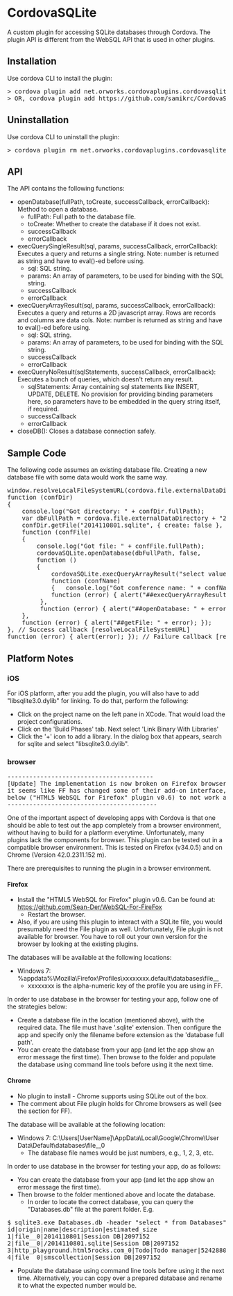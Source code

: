 CordovaSQLite
=============

A custom plugin for accessing SQLite databases through Cordova. The plugin API is different from the WebSQL API that is used in other plugins.

## Installation

Use cordova CLI to install the plugin:
<pre>
> cordova plugin add net.orworks.cordovaplugins.cordovasqlite
> OR, cordova plugin add https://github.com/samikrc/CordovaSQLite.git
</pre>

## Uninstallation

Use cordova CLI to uninstall the plugin:
<pre>
> cordova plugin rm net.orworks.cordovaplugins.cordovasqlite
</pre>

## API

The API contains the following functions:
- openDatabase(fullPath, toCreate, successCallback, errorCallback): Method to open a database.
  - fullPath: Full path to the database file.
  - toCreate: Whether to create the database if it does not exist.
  - successCallback
  - errorCallback
- execQuerySingleResult(sql, params, successCallback, errorCallback): Executes a query and returns a single string. Note: number is returned as string and have to eval()-ed before using.
  - sql: SQL string.
  - params: An array of parameters, to be used for binding with the SQL string.
  - successCallback
  - errorCallback
- execQueryArrayResult(sql, params, successCallback, errorCallback): Executes a query and returns a 2D javascript array. Rows are records and columns are data cols. Note: number is returned as string and have to eval()-ed before using.
  - sql: SQL string.
  - params: An array of parameters, to be used for binding with the SQL string.
  - successCallback
  - errorCallback
- execQueryNoResult(sqlStatements, successCallback, errorCallback): Executes a bunch of queries, which doesn't return any result.
  - sqlStatements: Array containing sql statements like INSERT, UPDATE, DELETE. No provision for providing binding parameters here, so parameters have to be embedded in the query string itself, if required.
  - successCallback
  - errorCallback
- closeDB(): Closes a database connection safely.

## Sample Code

The following code assumes an existing database file. Creating a new database file with some data would work the same way. 

<pre>
window.resolveLocalFileSystemURL(cordova.file.externalDataDirectory,
function (confDir)
{
	console.log("Got directory: " + confDir.fullPath);
	var dbFullPath = cordova.file.externalDataDirectory + "2014110801.sqlite";
	confDir.getFile("2014110801.sqlite", { create: false },
	function (confFile)
	{
		console.log("Got file: " + confFile.fullPath);
		cordovaSQLite.openDatabase(dbFullPath, false,
		function ()
		{
			cordovaSQLite.execQueryArrayResult("select value from info where name=?", ["Conference"],
			function (confName)
			{   console.log("Got conference name: " + confName);   },
			function (error) { alert("##execQueryArrayResult: " + error); });
		 },
		 function (error) { alert("##openDatabase: " + error); });
	},
	function (error) { alert("##getFile: " + error); });
}, // Success callback [resolveLocalFileSystemURL]
function (error) { alert(error); }); // Failure callback [resolveLocalFileSystemURL]
</pre>

## Platform Notes

### iOS

For iOS platform, after you add the plugin, you will also have to add "libsqlite3.0.dylib" for linking. To do that, perform the following:
- Click on the project name on the left pane in XCode. That would load the project configurations.
- Click on the 'Build Phases' tab. Next select 'Link Binary With Libraries'
- Click the '+' icon to add a library. In the dialog box that appears, search for sqlite and select "libsqlite3.0.dylib".

### browser

<pre>
----------------------------------------
[Update] The implementation is now broken on Firefox browsers (from v36.0 onwards). From my research, 
it seems like FF has changed some of their add-on interface, which is resulting in the addon mentioned 
below ("HTML5 WebSQL for Firefox" plugin v0.6) to not work any more.
-----------------------------------------
</pre>

One of the important aspect of developing apps with Cordova is that one should be able to test out the app completely from a browser environment, without having to build for a platform everytime. Unfortunately, many plugins lack the components for browser. This plugin can be tested out in a compatible browser environment. This is tested on Firefox (v34.0.5) and on Chrome (Version 42.0.2311.152 m).

There are prerequisites to running the plugin in a browser environment.

#### Firefox
- Install the "HTML5 WebSQL for Firefox" plugin v0.6. Can be found at: https://github.com/Sean-Der/WebSQL-For-FireFox
  - Restart the browser.
- Also, if you are using this plugin to interact with a SQLite file, you would presumably need the File plugin as well. Unfortunately, File plugin is not available for browser. You have to roll out your own version for the browser by looking at the existing plugins.

The databases will be available at the following locations: 
- Windows 7: %appdata%\Mozilla\Firefox\Profiles\xxxxxxxx.default\databases\file__
  - xxxxxxxx is the alpha-numeric key of the profile you are using in FF.

In order to use database in the browser for testing your app, follow one of the strategies below:
- Create a database file in the location (mentioned above), with the required data. The file must have '.sqlite' extension. Then configure the app and specify only the filename before extension as the 'database full path'.
- You can create the database from your app (and let the app show an error message the first time). Then browse to the folder and populate the database using command line tools before using it the next time.

#### Chrome
- No plugin to install - Chrome supports using SQLite out of the box.
- The comment about File plugin holds for Chrome browsers as well (see the section for FF).

The database will be available at the following location:
- Windows 7: C:\Users\[UserName]\AppData\Local\Google\Chrome\User Data\Default\databases\file__0
  - The database file names would be just numbers, e.g., 1, 2, 3, etc.

In order to use database in the browser for testing your app, do as follows:
- You can create the database from your app (and let the app show an error message the first time). 
- Then browse to the folder mentioned above and locate the database.
  - In order to locate the correct database, you can query the "Databases.db" file at the parent folder. E.g. 
<pre>
$ sqlite3.exe Databases.db -header "select * from Databases"
id|origin|name|description|estimated_size
1|file__0|2014110801|Session DB|2097152
2|file__0|/2014110801.sqlite|Session DB|2097152
3|http_playground.html5rocks.com_0|Todo|Todo manager|5242880
4|file__0|smscollection|Session DB|2097152
</pre>
- Populate the database using command line tools before using it the next time. Alternatively, you can copy over a prepared database and rename it to what the expected number would be.
